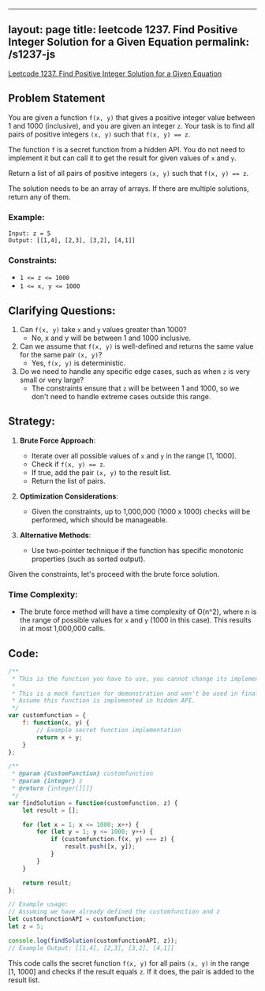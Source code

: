 
---
layout: page
title: leetcode 1237. Find Positive Integer Solution for a Given Equation
permalink: /s1237-js
---
[Leetcode 1237. Find Positive Integer Solution for a Given Equation](https://algoadvance.github.io/algoadvance/l1237)
## Problem Statement

You are given a function `f(x, y)` that gives a positive integer value between 1 and 1000 (inclusive), and you are given an integer `z`. Your task is to find all pairs of positive integers `(x, y)` such that `f(x, y) == z`.

The function `f` is a secret function from a hidden API. You do not need to implement it but can call it to get the result for given values of `x` and `y`.

Return a list of all pairs of positive integers `(x, y)` such that `f(x, y) == z`.

The solution needs to be an array of arrays. If there are multiple solutions, return any of them.

### Example:

```
Input: z = 5
Output: [[1,4], [2,3], [3,2], [4,1]]
```

### Constraints:

- `1 <= z <= 1000`
- `1 <= x, y <= 1000`

## Clarifying Questions:
1. Can `f(x, y)` take `x` and `y` values greater than 1000?
    - No, x and y will be between 1 and 1000 inclusive.
2. Can we assume that `f(x, y)` is well-defined and returns the same value for the same pair `(x, y)`?
    - Yes, `f(x, y)` is deterministic.
3. Do we need to handle any specific edge cases, such as when `z` is very small or very large?
    - The constraints ensure that `z` will be between 1 and 1000, so we don't need to handle extreme cases outside this range.

## Strategy:
1. **Brute Force Approach**:
    - Iterate over all possible values of `x` and `y` in the range [1, 1000].
    - Check if `f(x, y) == z`.
    - If true, add the pair `(x, y)` to the result list.
    - Return the list of pairs.

2. **Optimization Considerations**:
    - Given the constraints, up to 1,000,000 (1000 x 1000) checks will be performed, which should be manageable.

3. **Alternative Methods**:
    - Use two-pointer technique if the function has specific monotonic properties (such as sorted output).

Given the constraints, let's proceed with the brute force solution.

### Time Complexity:
- The brute force method will have a time complexity of O(n^2), where n is the range of possible values for `x` and `y` (1000 in this case). This results in at most 1,000,000 calls.

## Code:

```javascript
/**
 * This is the function you have to use, you cannot change its implementation.
 * 
 * This is a mock function for demonstration and won't be used in final implementation.
 * Assume this function is implemented in hidden API.
 */
var customfunction = {
    f: function(x, y) {
        // Example secret function implementation
        return x + y;
    }
};

/**
 * @param {CustomFunction} customfunction
 * @param {integer} z
 * @return {integer[][]}
 */
var findSolution = function(customfunction, z) {
    let result = [];

    for (let x = 1; x <= 1000; x++) {
        for (let y = 1; y <= 1000; y++) {
            if (customfunction.f(x, y) === z) {
                result.push([x, y]);
            }
        }
    }

    return result;
};

// Example usage:
// Assuming we have already defined the customfunction and z
let customfunctionAPI = customfunction;
let z = 5;

console.log(findSolution(customfunctionAPI, z));
// Example Output: [[1,4], [2,3], [3,2], [4,1]]
```

This code calls the secret function `f(x, y)` for all pairs `(x, y)` in the range [1, 1000] and checks if the result equals `z`. If it does, the pair is added to the result list.